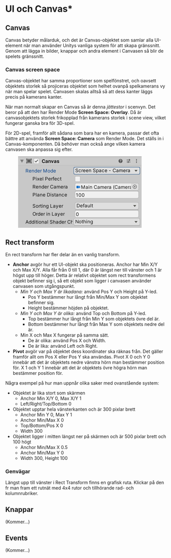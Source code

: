 # UI och Canvas\*

## Canvas

Canvas betyder målarduk, och det är Canvas-objektet som samlar alla UI-element när man använder Unitys vanliga system för att skapa gränssnitt. Genom att lägga in bilder, knappar och andra element i Canvasen så blir de spelets gränssnitt.

### Canvas screen space

Canvas-objektet har samma proportioner som spelfönstret, och oavsett objektets storlek så projiceras objektet som helhet ovanpå spelkamerans vy när man spelar spelet. Canvasen skalas alltså så att dess kanter läggs precis på kamerans kanter.

När man normalt skapar en Canvas så är denna _jättestor_ i scenvyn. Det beror på att den har Render Mode **Screen Space: Overlay**. Då är canvasobjektets storlek frikopplad från kamerans storlek i scene view, vilket fungerar ganska bra för 3D-spel.

För 2D-spel, framför allt sådana som bara har en kamera, passar det ofta bättre att använda **Screen Space: Camera** som Render Mode. Det ställs in i Canvas-komponenten. Då behöver man också ange vilken kamera canvasen ska anpassa sig efter.

<figure><img src="../.gitbook/assets/image (1) (1) (1) (1).png" alt=""><figcaption></figcaption></figure>

## Rect transform

En rect transform har fler delar än en vanlig transform.

* **Anchor** avgör hur ett UI-objekt ska positioneras. Anchor har Min X/Y och Max X/Y. Alla får från 0 till 1, där 0 är längst ner till vänster och 1 är högst upp till höger. Detta är relativt objektet som rect transformens objekt befinner sig i, så ett objekt som ligger i canvasen använder canvasen som utgångspunkt.
  * _Min Y och Max Y är likadana:_ använd Pos Y och Height på Y-led.
    * Pos Y bestämmer hur långt från Min/Max Y som objektet befinner sig.
    * Height bestämmer höjden på objektet.
  * _Min Y och Max Y är olika:_ använd Top och Bottom på Y-led.
    * Top bestämmer hur långt från Min Y som objektets övre del är.
    * Bottom bestämmer hur långt från Max Y som objektets nedre del är.
  * Min X och Max X fungerar på samma sätt.
    * De är olika: använd Pos X och Width.
    * De är lika: använd Left och Right.
* **Pivot** avgör var på objektet dess koordinater ska räknas från. Det gäller framför allt om Pos X eller Pos Y ska användas. Pivot X 0 och Y 0 innebär att det är objektets nedre vänstra hörn man bestämmer position för. X 1 och Y 1 innebär att det är objektets övre högra hörn man bestämmer position för.

Några exempel på hur man uppnår olika saker med ovanstående system:

* Objektet är lika stort som skärmen
  * Anchor Min X/Y 0, Max X/Y 1
  * Left/Right/Top/Bottom 0
* Objektet upptar hela vänsterkanten och är 300 pixlar brett
  * Anchor Min Y 0, Max Y 1
  * Anchor Min/Max X 0
  * Top/Bottom/Pos X 0
  * Width 300
* Objektet ligger i mitten längst ner på skärmen och är 500 pixlar brett och 100 högt
  * Anchor Min/Max X 0.5
  * Anchor Min/Max Y 0
  * Width 300, Height 100

### Genvägar

Längst upp till vänster i Rect Transform finns en grafisk ruta. Klickar på den fr man fram ett rutnät med 4x4 rutor och tillhörande rad- och kolumnrubriker.&#x20;

## Knappar

(Kommer…)

## Events

(Kommer…)

